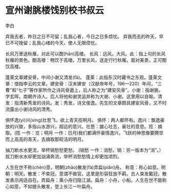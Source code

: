 <link href="../../css/style.css" rel="stylesheet" type="text/css" />

# 宣州谢脁楼饯别校书叔云

<span class="r">李白

<div class="p">

弃我去者，昨日之日不可留；乱我心者，今日之日多烦忧。
<span class="comment">弃我而去的昨天，早已不可挽留；乱我心绪的今天，使人无限烦忧。

长风万里送秋雁，对此可以酣(hān)高楼。
<span class="comment">长风：远风，大风。此：指上句的长风秋雁的景色。酣高楼：畅饮于高楼。万里长风，送走行行秋雁。面对美景，正可酣饮高楼。

蓬莱文章建安骨，中间小谢又清发(fā)。
<span class="comment">蓬莱：此指东汉时藏书之东观。蓬莱文章：借指李云的文章。建安骨：汉末建安（汉献帝年号，196—220）年间，“三曹”和“七子”等作家所作之诗风骨遒上，后人称之为“建安风骨”。小谢：指谢朓，字玄晖，南朝齐诗人。后人将他和谢灵运并称为大谢、小谢。这里用以自喻。清发：指清新秀发的诗风。发：秀发，诗文俊逸。先生的文章颇具建安风骨，又不时流露出小谢诗风的清秀。

俱怀逸(yì)兴(xìng)壮思飞，欲上青天揽明月。
<span class="comment">俱怀：两人都怀有。逸兴：飘逸豪放的兴致，多指山水游兴，超远的意兴。壮思：雄心壮志，豪壮的意思。揽：摘取。(揽 一作：览；明月 一作：日月)我们都满怀豪情逸兴，飞跃的神思像要腾空而上高高的青天，去摘取那皎洁的明月。

抽刀断水水更流，举杯销愁愁更愁。
<span class="comment">(销愁 一作：消愁，销：另一版本为“消”。）拔刀断水水却更加汹涌奔流，举杯消愁愁情上却更加浓烈。

人生在世不称(chèn)意，明朝(zhāo)散发(fà)弄扁(piān)舟。
<span class="comment">称意：称心如意。明朝：明天。散发：不束冠，意谓不做官。这里是形容狂放不羁。古人束发戴冠，散发表示闲适自在。弄扁舟：乘小舟归隐江湖。扁舟：小舟，小船。人生在世不能称心如意，不如披头散发，登上长江一叶扁舟。
